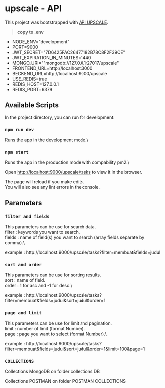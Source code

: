 # upscale - API

This project was bootstrapped with [API UPSCALE](https://github.com/hektahendrapriana/upscale).

> **copy to .env**

*   NODE_ENV="development"
*   PORT=9000
*   JWT_SECRET="7D6425FAC26477182B78C8F2F39CE"
*   JWT_EXPIRATION_IN_MINUTES=1440
*   MONGO_URI=""mongodb://127.0.0.1:27017/upscale"
*   FRONTEND_URL=http://localhost:3000
*   BECKEND_URL=http://localhost:9000/upscale
*   USE_REDIS=true
*   REDIS_HOST=127.0.0.1
*   REDIS_PORT=6379


## Available Scripts

In the project directory, you can run for development:

### `npm run dev`

Runs the app in the development mode.\

### `npm start`

Runs the app in the production mode with compability pm2.\


Open [http://localhost:9000/upscale/tasks](http://localhost:9000/upscale/tasks) to view it in the browser.

The page will reload if you make edits.\
You will also see any lint errors in the console.

## Parameters

### `filter and fields`
This parameters can be use for search data.\
filter : keywords you want to search.\
fields : name of field(s) you want to search (array fields separate by comma).\

example : http://localhost:9000/upscale/tasks?filter=membuat&fields=judul

### `sort and order`
This parameters can be use for sorting results.\
sort : name of field.\
order : 1 for asc and -1 for desc.\

example : http://localhost:9000/upscale/tasks?filter=membuat&fields=judul&sort=judul&order=1

### `page and limit`
This parameters can be use for limit and pagination.\
limit : number of limit (format Number).\
page : page you want to select (format Number).\

example : http://localhost:9000/upscale/tasks?filter=membuat&fields=judul&sort=judul&order=1&limit=100&page=1


### `COLLECTIONS`
Collections MongoDB on folder collections DB

Collections POSTMAN on folder POSTMAN COLLECTIONS
